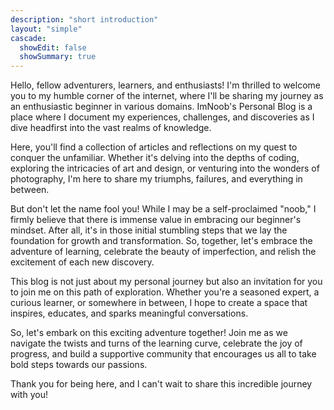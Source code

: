 ```yaml
---
description: "short introduction"
layout: "simple"
cascade:
  showEdit: false
  showSummary: true
---
```


Hello, fellow adventurers, learners, and enthusiasts! I'm thrilled to welcome you to my humble corner of the internet, where I'll be sharing my journey as an enthusiastic beginner in various domains. ImNoob's Personal Blog is a place where I document my experiences, challenges, and discoveries as I dive headfirst into the vast realms of knowledge.

Here, you'll find a collection of articles and reflections on my quest to conquer the unfamiliar. Whether it's delving into the depths of coding, exploring the intricacies of art and design, or venturing into the wonders of photography, I'm here to share my triumphs, failures, and everything in between.

But don't let the name fool you! While I may be a self-proclaimed "noob," I firmly believe that there is immense value in embracing our beginner's mindset. After all, it's in those initial stumbling steps that we lay the foundation for growth and transformation. So, together, let's embrace the adventure of learning, celebrate the beauty of imperfection, and relish the excitement of each new discovery.

This blog is not just about my personal journey but also an invitation for you to join me on this path of exploration. Whether you're a seasoned expert, a curious learner, or somewhere in between, I hope to create a space that inspires, educates, and sparks meaningful conversations.

So, let's embark on this exciting adventure together! Join me as we navigate the twists and turns of the learning curve, celebrate the joy of progress, and build a supportive community that encourages us all to take bold steps towards our passions.

Thank you for being here, and I can't wait to share this incredible journey with you!
